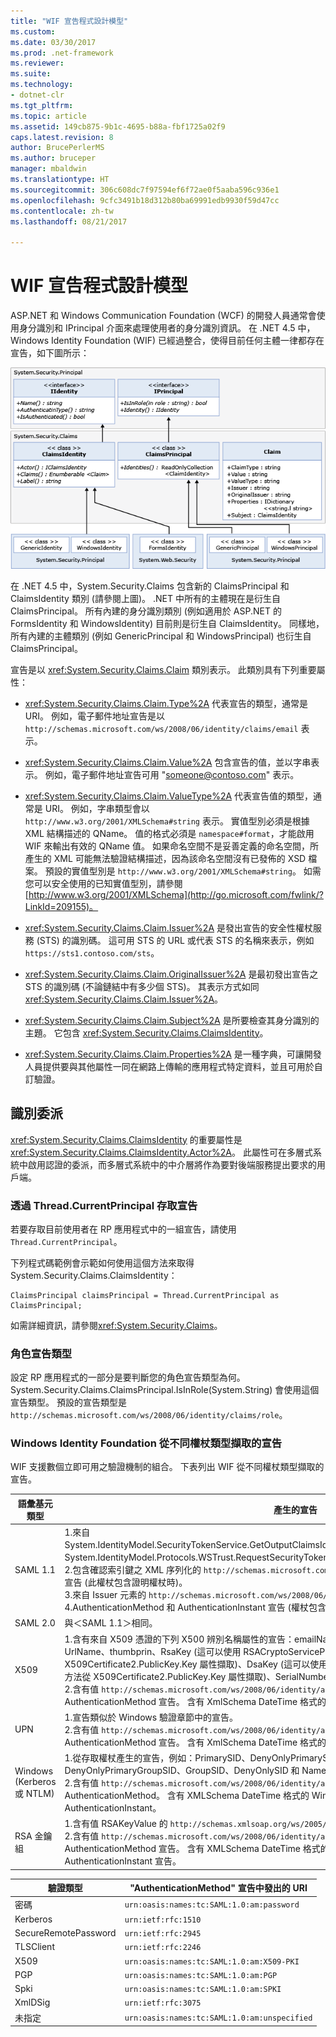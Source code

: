 ```yaml
---
title: "WIF 宣告程式設計模型"
ms.custom: 
ms.date: 03/30/2017
ms.prod: .net-framework
ms.reviewer: 
ms.suite: 
ms.technology:
- dotnet-clr
ms.tgt_pltfrm: 
ms.topic: article
ms.assetid: 149cb875-9b1c-4695-b88a-fbf1725a02f9
caps.latest.revision: 8
author: BrucePerlerMS
ms.author: bruceper
manager: mbaldwin
ms.translationtype: HT
ms.sourcegitcommit: 306c608dc7f97594ef6f72ae0f5aaba596c936e1
ms.openlocfilehash: 9cfc3491b18d312b80ba69991edb9930f59d47cc
ms.contentlocale: zh-tw
ms.lasthandoff: 08/21/2017

---
```

# <a name="wif-claims-programming-model"></a>WIF 宣告程式設計模型
ASP.NET 和 Windows Communication Foundation (WCF) 的開發人員通常會使用身分識別和 IPrincipal 介面來處理使用者的身分識別資訊。 在 .NET 4.5 中，Windows Identity Foundation (WIF) 已經過整合，使得目前任何主體一律都存在宣告，如下圖所示：  
  
 ![WIF 宣告程式設計模型](../../../docs/framework/security/media/wifclaimsprogrammingmodel.png "WIFClaimsProgrammingModel")  
  
 在 .NET 4.5 中，System.Security.Claims 包含新的 ClaimsPrincipal 和 ClaimsIdentity 類別 (請參閱上圖)。 .NET 中所有的主體現在是衍生自 ClaimsPrincipal。 所有內建的身分識別類別 (例如適用於 ASP.NET 的 FormsIdentity 和 WindowsIdentity) 目前則是衍生自 ClaimsIdentity。 同樣地，所有內建的主體類別 (例如 GenericPrincipal 和 WindowsPrincipal) 也衍生自 ClaimsPrincipal。  
  
 宣告是以 <xref:System.Security.Claims.Claim> 類別表示。 此類別具有下列重要屬性：  
  
-   <xref:System.Security.Claims.Claim.Type%2A> 代表宣告的類型，通常是 URI。 例如，電子郵件地址宣告是以 `http://schemas.microsoft.com/ws/2008/06/identity/claims/email` 表示。  
  
-   <xref:System.Security.Claims.Claim.Value%2A> 包含宣告的值，並以字串表示。 例如，電子郵件地址宣告可用 "someone@contoso.com" 表示。  
  
-   <xref:System.Security.Claims.Claim.ValueType%2A> 代表宣告值的類型，通常是 URI。 例如，字串類型會以 `http://www.w3.org/2001/XMLSchema#string` 表示。 實值型別必須是根據 XML 結構描述的 QName。 值的格式必須是 `namespace#format`，才能啟用 WIF 來輸出有效的 QName 值。 如果命名空間不是妥善定義的命名空間，所產生的 XML 可能無法驗證結構描述，因為該命名空間沒有已發佈的 XSD 檔案。 預設的實值型別是 `http://www.w3.org/2001/XMLSchema#string`。 如需您可以安全使用的已知實值型別，請參閱 [http://www.w3.org/2001/XMLSchema](http://go.microsoft.com/fwlink/?LinkId=209155)。  
  
-   <xref:System.Security.Claims.Claim.Issuer%2A> 是發出宣告的安全性權杖服務 (STS) 的識別碼。 這可用 STS 的 URL 或代表 STS 的名稱來表示，例如 `https://sts1.contoso.com/sts`。  
  
-   <xref:System.Security.Claims.Claim.OriginalIssuer%2A> 是最初發出宣告之 STS 的識別碼 (不論鏈結中有多少個 STS)。 其表示方式如同 <xref:System.Security.Claims.Claim.Issuer%2A>。  
  
-   <xref:System.Security.Claims.Claim.Subject%2A> 是所要檢查其身分識別的主題。 它包含 <xref:System.Security.Claims.ClaimsIdentity>。  
  
-   <xref:System.Security.Claims.Claim.Properties%2A> 是一種字典，可讓開發人員提供要與其他屬性一同在網路上傳輸的應用程式特定資料，並且可用於自訂驗證。  
  
## <a name="identity-delegation"></a>識別委派  
 <xref:System.Security.Claims.ClaimsIdentity> 的重要屬性是 <xref:System.Security.Claims.ClaimsIdentity.Actor%2A>。 此屬性可在多層式系統中啟用認證的委派，而多層式系統中的中介層將作為要對後端服務提出要求的用戶端。  
  
### <a name="accessing-claims-through-threadcurrentprincipal"></a>透過 Thread.CurrentPrincipal 存取宣告  
 若要存取目前使用者在 RP 應用程式中的一組宣告，請使用 `Thread.CurrentPrincipal`。  
  
 下列程式碼範例會示範如何使用這個方法來取得 System.Security.Claims.ClaimsIdentity：  
  
```  
ClaimsPrincipal claimsPrincipal = Thread.CurrentPrincipal as ClaimsPrincipal;  
```  
  
 如需詳細資訊，請參閱<xref:System.Security.Claims>。  
  
### <a name="role-claim-type"></a>角色宣告類型  
 設定 RP 應用程式的一部分是要判斷您的角色宣告類型為何。 System.Security.Claims.ClaimsPrincipal.IsInRole(System.String) 會使用這個宣告類型。 預設的宣告類型是 `http://schemas.microsoft.com/ws/2008/06/identity/claims/role`。  
  
### <a name="claims-extracted-by-windows-identity-foundation-from-different-token-types"></a>Windows Identity Foundation 從不同權杖類型擷取的宣告  
 WIF 支援數個立即可用之驗證機制的組合。 下表列出 WIF 從不同權杖類型擷取的宣告。  
  
|語彙基元類型|產生的宣告|對應至 Windows 存取權杖|  
|-|-|-|  
|SAML 1.1|1.來自 System.IdentityModel.SecurityTokenService.GetOutputClaimsIdentity(System.Security.Claims.ClaimsPrincipal、System.IdentityModel.Protocols.WSTrust.RequestSecurityToken、System.IdentityModel.Scope) 的所有宣告。<br />2.包含確認索引鍵之 XML 序列化的 `http://schemas.microsoft.com/ws/2008/06/identity/claims/confirmationkey` 宣告 (此權杖包含證明權杖時)。<br />3.來自 Issuer 元素的 `http://schemas.microsoft.com/ws/2008/06/identity/claims/samlissuername` 宣告。<br />4.AuthenticationMethod 和 AuthenticationInstant 宣告 (權杖包含驗證陳述式時)。|除了＜SAML 1.1＞中所列的宣告之外 (不包含 `http://schemas.xmlsoap.org/ws/2005/05/identity/claims/name` 類型的宣告)，還會加入 Windows 驗證相關宣告，身分識別將以 WindowsClaimsIdentity 表示。|  
|SAML 2.0|與＜SAML 1.1＞相同。|與＜SAML 1.1 對應到 Windows 帳戶＞相同。|  
|X509|1.含有來自 X509 憑證的下列 X500 辨別名稱屬性的宣告：emailName、dnsName、SimpleName、UpnName、UrlName、thumbprin、RsaKey (這可以使用 RSACryptoServiceProvider.ExportParameters 方法從 X509Certificate2.PublicKey.Key 屬性擷取)、DsaKey (這可以使用 DSACryptoServiceProvider.ExportParameters 方法從 X509Certificate2.PublicKey.Key 屬性擷取)、SerialNumber。<br />2.含有值 `http://schemas.microsoft.com/ws/2008/06/identity/authenticationmethod/x509` 的 AuthenticationMethod 宣告。 含有 XmlSchema DateTime 格式的憑證驗證時間值的 AuthenticationInstant 宣告。|1.它會使用 Windows 帳戶的完整網域名稱作為 `http://schemas.xmlsoap.org/ws/2005/05/identity/claims/name` 宣告值。 。<br />2.來自 X509 憑證的宣告未對應到 Windows，但已透過將憑證對應到 Windows 取得來自 Windows 帳戶的宣告。|  
|UPN|1.宣告類似於 Windows 驗證章節中的宣告。<br />2.含有值 `http://schemas.microsoft.com/ws/2008/06/identity/authenticationmethod/password` AuthenticationMethod 宣告。 含有 XmlSchema DateTime 格式的密碼驗證時間值的 AuthenticationInstant 宣告。||  
|Windows (Kerberos 或 NTLM)|1.從存取權杖產生的宣告，例如：PrimarySID、DenyOnlyPrimarySID、PrimaryGroupSID、DenyOnlyPrimaryGroupSID、GroupSID、DenyOnlySID 和 Name<br />2.含有值 `http://schemas.microsoft.com/ws/2008/06/identity/authenticationmethod/windows` 的 AuthenticationMethod。 含有 XMLSchema DateTime 格式的 Windows 存取權杖建立時間值的 AuthenticationInstant。||  
|RSA 金鑰組|1.含有值 RSAKeyValue 的 `http://schemas.xmlsoap.org/ws/2005/05/identity/claims/rsa` 宣告。<br />2.含有值 `http://schemas.microsoft.com/ws/2008/06/identity/authenticationmethod/signature` 的 AuthenticationMethod 宣告。 含有 XMLSchema DateTime 格式的 RSA 金鑰驗證 (也就是驗證簽章) 時間值的 AuthenticationInstant 宣告。||  
  
|驗證類型|"AuthenticationMethod" 宣告中發出的 URI|  
|-|-|  
|密碼|`urn:oasis:names:tc:SAML:1.0:am:password`|  
|Kerberos|`urn:ietf:rfc:1510`|  
|SecureRemotePassword|`urn:ietf:rfc:2945`|  
|TLSClient|`urn:ietf:rfc:2246`|  
|X509|`urn:oasis:names:tc:SAML:1.0:am:X509-PKI`|  
|PGP|`urn:oasis:names:tc:SAML:1.0:am:PGP`|  
|Spki|`urn:oasis:names:tc:SAML:1.0:am:SPKI`|  
|XmlDSig|`urn:ietf:rfc:3075`|  
|未指定|`urn:oasis:names:tc:SAML:1.0:am:unspecified`|

